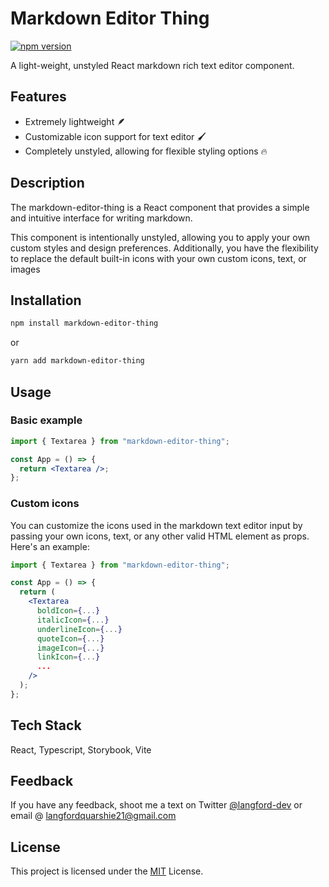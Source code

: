 # Markdown Editor Thing

[![npm version](https://badge.fury.io/js/markdown-editor-thing.svg)](https://badge.fury.io/js/markdown-editor-thing)

A light-weight, unstyled React markdown rich text editor component.

## Features

- Extremely lightweight 🪶
- Customizable icon support for text editor 🖌️
- Completely unstyled, allowing for flexible styling options 🔥

## Description

The markdown-editor-thing is a React component that provides a simple and intuitive interface for writing markdown.

This component is intentionally unstyled, allowing you to apply your own custom styles and design preferences. Additionally, you have the flexibility to replace the default built-in icons with your own custom icons, text, or images

## Installation

```bash
npm install markdown-editor-thing
```

or

```bash
yarn add markdown-editor-thing
```

## Usage

### Basic example

```jsx
import { Textarea } from "markdown-editor-thing";

const App = () => {
  return <Textarea />;
};
```

### Custom icons

You can customize the icons used in the markdown text editor input by passing your own icons, text, or any other valid HTML element as props. Here's an example:

```jsx
import { Textarea } from "markdown-editor-thing";

const App = () => {
  return (
    <Textarea
      boldIcon={...}
      italicIcon={...}
      underlineIcon={...}
      quoteIcon={...}
      imageIcon={...}
      linkIcon={...}
      ...
    />
  );
};
```

## Tech Stack

React, Typescript, Storybook, Vite

## Feedback

If you have any feedback, shoot me a text on Twitter [@langford-dev](https://twitter.com/langford_dev) or email @ langfordquarshie21@gmail.com

## License

This project is licensed under the [MIT](https://choosealicense.com/licenses/mit/) License.
